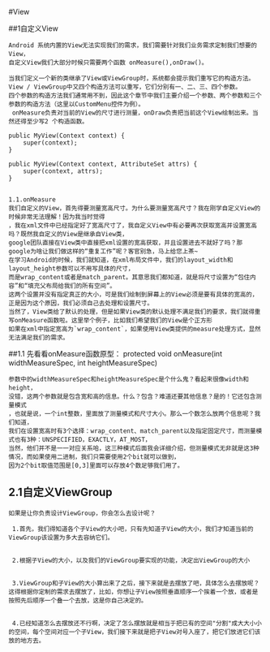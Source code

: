 #View

##1自定义View
	
	Android 系统内置的View无法实现我们的需求，我们需要针对我们业务需求定制我们想要的View，
	自定义View我们大部分时候只需要两个函数 onMeasure(),onDraw()。

	当我们定义一个新的类继承了View或ViewGroup时，系统都会提示我们重写它的构造方法。View / ViewGroup中又四个构造方法可以重写，它们分别有一、二、三、四个参数。
	四个参数的构造方法我们通常用不到，因此这个章节中我们主要介绍一个参数、两个参数和三个参数的构造方法（这里以CustomMenu控件为例）。
	 onMeasure负责对当前的View的尺寸进行测量，onDraw负责把当前这个View绘制出来。当然还得至少写2 个构造函数。

	public MyView(Context context) {
        super(context);
    }

    public MyView(Context context, AttributeSet attrs) {
        super(context, attrs); 
    }


    1.1.onMeasure
    我们自定义的View，首先得要测量宽高尺寸。为什么要测量宽高尺寸？我在刚学自定义View的时候非常无法理解！因为我当时觉得
    ，我在xml文件中已经指定好了宽高尺寸了，我自定义View中有必要再次获取宽高并设置宽高吗？既然我自定义的View是继承自View类，
    google团队直接在View类中直接把xml设置的宽高获取，并且设置进去不就好了吗？那google为啥让我们做这样的“重复工作”呢？客官别急，马上给您上茶~
    在学习Android的时候，我们就知道，在xml布局文件中，我们的layout_width和layout_height参数可以不用写具体的尺寸，
    而是wrap_content或者是match_parent。其意思我们都知道，就是将尺寸设置为“包住内容”和“填充父布局给我们的所有空间”。
    这两个设置并没有指定真正的大小，可是我们绘制到屏幕上的View必须是要有具体的宽高的，正是因为这个原因，我们必须自己去处理和设置尺寸。
    当然了，View类给了默认的处理，但是如果View类的默认处理不满足我们的要求，我们就得重写onMeasure函数啦。这里举个例子，比如我们希望我们的View是个正方形
    如果在xml中指定宽高为`wrap_content`，如果使用View类提供的measure处理方式，显然无法满足我们的需求。



##1.1    先看看onMeasure函数原型：
    protected void onMeasure(int widthMeasureSpec, int heightMeasureSpec)

    参数中的widthMeasureSpec和heightMeasureSpec是个什么鬼？看起来很像width和height，
    没错，这两个参数就是包含宽和高的信息。什么？包含？难道还要其他信息？是的！它还包含测量模式
    ，也就是说，一个int整数，里面放了测量模式和尺寸大小。那么一个数怎么放两个信息呢？我们知道，
    我们在设置宽高时有3个选择：wrap_content、match_parent以及指定固定尺寸，而测量模式也有3种：UNSPECIFIED，EXACTLY，AT_MOST，
    当然，他们并不是一一对应关系哈，这三种模式后面我会详细介绍，但测量模式无非就是这3种情况，而如果使用二进制，我们只需要使用2个bit就可以做到，
    因为2个bit取值范围是[0,3]里面可以存放4个数足够我们用了。


## 2.1自定义ViewGroup

    如果是让你负责设计ViewGroup，你会怎么去设计呢？

     1.首先，我们得知道各个子View的大小吧，只有先知道子View的大小，我们才知道当前的ViewGroup该设置为多大去容纳它们。


     2.根据子View的大小，以及我们的ViewGroup要实现的功能，决定出ViewGroup的大小


     3.ViewGroup和子View的大小算出来了之后，接下来就是去摆放了吧，具体怎么去摆放呢？这得根据你定制的需求去摆放了，比如，你想让子View按照垂直顺序一个挨着一个放，或者是按照先后顺序一个叠一个去放，这是你自己决定的。


     4.已经知道怎么去摆放还不行啊，决定了怎么摆放就是相当于把已有的空间"分割"成大大小小的空间，每个空间对应一个子View，我们接下来就是把子View对号入座了，把它们放进它们该放的地方去。


